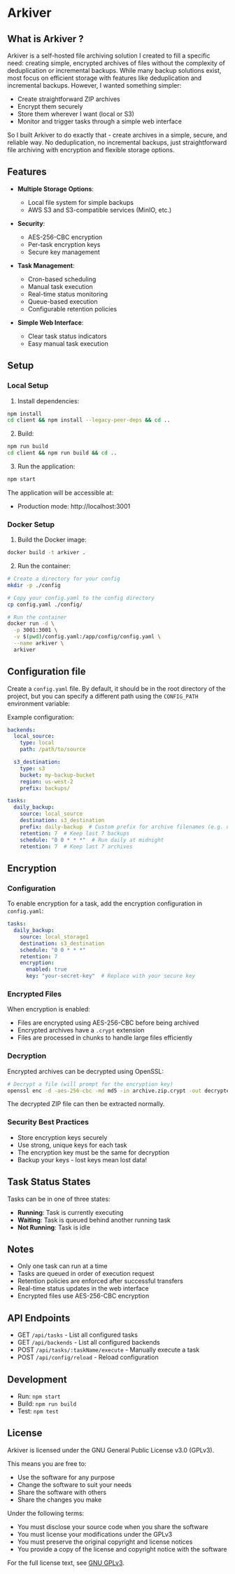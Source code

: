 # Arkiver

## What is Arkiver ?

Arkiver is a self-hosted file archiving solution I created to fill a specific need: creating simple, encrypted archives of files without the complexity of deduplication or incremental backups. While many backup solutions exist, most focus on efficient storage with features like deduplication and incremental backups. However, I wanted something simpler:

- Create straightforward ZIP archives
- Encrypt them securely
- Store them wherever I want (local or S3)
- Monitor and trigger tasks through a simple web interface

So I built Arkiver to do exactly that - create archives in a simple, secure, and reliable way. No deduplication, no incremental backups, just straightforward file archiving with encryption and flexible storage options.

## Features

- **Multiple Storage Options**:
  - Local file system for simple backups
  - AWS S3 and S3-compatible services (MinIO, etc.)

- **Security**:
  - AES-256-CBC encryption
  - Per-task encryption keys
  - Secure key management

- **Task Management**:
  - Cron-based scheduling
  - Manual task execution
  - Real-time status monitoring
  - Queue-based execution
  - Configurable retention policies

- **Simple Web Interface**:
  - Clear task status indicators
  - Easy manual task execution

## Setup

### Local Setup

1. Install dependencies:
```bash
npm install
cd client && npm install --legacy-peer-deps && cd ..
```

2. Build:
```bash
npm run build
cd client && npm run build && cd ..
```

3. Run the application:

```bash
npm start
```

The application will be accessible at:

- Production mode: http://localhost:3001

### Docker Setup

1. Build the Docker image:
```bash
docker build -t arkiver .
```

2. Run the container:
```bash
# Create a directory for your config
mkdir -p ./config

# Copy your config.yaml to the config directory
cp config.yaml ./config/

# Run the container
docker run -d \
  -p 3001:3001 \
  -v $(pwd)/config.yaml:/app/config/config.yaml \
  --name arkiver \
  arkiver
```

## Configuration file

Create a `config.yaml` file. By default, it should be in the root directory of the project, but you can specify a different path using the `CONFIG_PATH` environment variable:

Example configuration:

```yaml
backends:
  local_source:
    type: local
    path: /path/to/source

  s3_destination:
    type: s3
    bucket: my-backup-bucket
    region: us-west-2
    prefix: backups/

tasks:
  daily_backup:
    source: local_source
    destination: s3_destination
    prefix: daily-backup  # Custom prefix for archive filenames (e.g. daily-backup-2025-02-25.zip)
    retention: 7  # Keep last 7 backups
    schedule: "0 0 * * *"  # Run daily at midnight
    retention: 7  # Keep last 7 archives
```

## Encryption

### Configuration

To enable encryption for a task, add the encryption configuration in `config.yaml`:

```yaml
tasks:
  daily_backup:
    source: local_storage1
    destination: s3_destination
    schedule: "0 0 * * *"
    retention: 7
    encryption:
      enabled: true
      key: "your-secret-key"  # Replace with your secure key
```

### Encrypted Files

When encryption is enabled:
- Files are encrypted using AES-256-CBC before being archived
- Encrypted archives have a `.crypt` extension
- Files are processed in chunks to handle large files efficiently

### Decryption

Encrypted archives can be decrypted using OpenSSL:

```bash
# Decrypt a file (will prompt for the encryption key)
openssl enc -d -aes-256-cbc -md md5 -in archive.zip.crypt -out decrypted.zip
```

The decrypted ZIP file can then be extracted normally.

### Security Best Practices

- Store encryption keys securely
- Use strong, unique keys for each task
- The encryption key must be the same for decryption
- Backup your keys - lost keys mean lost data!

## Task Status States

Tasks can be in one of three states:
- **Running**: Task is currently executing
- **Waiting**: Task is queued behind another running task
- **Not Running**: Task is idle

## Notes

- Only one task can run at a time
- Tasks are queued in order of execution request
- Retention policies are enforced after successful transfers
- Real-time status updates in the web interface
- Encrypted files use AES-256-CBC encryption

## API Endpoints

- GET `/api/tasks` - List all configured tasks
- GET `/api/backends` - List all configured backends
- POST `/api/tasks/:taskName/execute` - Manually execute a task
- POST `/api/config/reload` - Reload configuration

## Development

- Run: `npm start`
- Build: `npm run build`
- Test: `npm test`

## License

Arkiver is licensed under the GNU General Public License v3.0 (GPLv3).

This means you are free to:
- Use the software for any purpose
- Change the software to suit your needs
- Share the software with others
- Share the changes you make

Under the following terms:
- You must disclose your source code when you share the software
- You must license your modifications under the GPLv3
- You must preserve the original copyright and license notices
- You provide a copy of the license and copyright notice with the software

For the full license text, see [GNU GPLv3](https://www.gnu.org/licenses/gpl-3.0.en.html).
